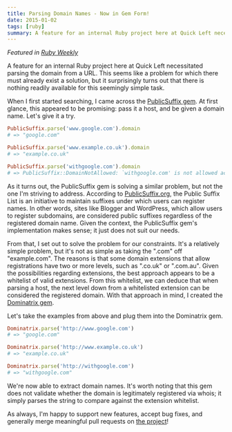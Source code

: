 ```yaml
---
title: Parsing Domain Names - Now in Gem Form!
date: 2015-01-02
tags: [ruby]
summary: A feature for an internal Ruby project here at Quick Left necessitated parsing the domain from a URL. This seems like a problem for which there must already exist a solution, but it surprisingly turns out that there is no available solution for this seemingly simple task.
---
```


_Featured in [Ruby Weekly](https://web.archive.org/web/20161014150512/http://rubyweekly.com/issues/227)_

A feature for an internal Ruby project here at Quick Left necessitated parsing the domain from a URL. This seems like a problem for which there must already exist a solution, but it surprisingly turns out that there is nothing readily available for this seemingly simple task.

When I first started searching, I came across the [PublicSuffix gem](https://github.com/weppos/publicsuffix-ruby). At first glance, this appeared to be promising: pass it a host, and be given a domain name. Let's give it a try.

```ruby
PublicSuffix.parse('www.google.com').domain
# => "google.com"

PublicSuffix.parse('www.example.co.uk').domain
# => "example.co.uk"

PublicSuffix.parse('withgoogle.com').domain
# => PublicSuffix::DomainNotAllowed: `withgoogle.com' is not allowed according to Registry policy
```

As it turns out, the PublicSuffix gem is solving a similar problem, but not the one I'm striving to address. According to [PublicSuffix.org](https://publicsuffix.org/), the Public Suffix List is an initiative to maintain suffixes under which users can register names. In other words, sites like Blogger and WordPress, which allow users to register subdomains, are considered public suffixes regardless of the registered domain name. Given the context, the PublicSuffix gem's implementation makes sense; it just does not suit our needs.

From that, I set out to solve the problem for our constraints. It's a relatively simple problem, but it's not as simple as taking the ".com" off "example.com". The reasons is that some domain extensions that allow registrations have two or more levels, such as ".co.uk" or ".com.au". Given the possibilities regarding extensions, the best approach appears to be a whitelist of valid extensions. From this whitelist, we can deduce that when parsing a host, the next level down from a whitelisted extension can be considered the registered domain. With that approach in mind, I created the [Dominatrix gem](https://github.com/mhuggins/dominatrix).

Let's take the examples from above and plug them into the Dominatrix gem.

```ruby
Dominatrix.parse('http://www.google.com')
# => "google.com"

Dominatrix.parse('http://www.example.co.uk')
# => "example.co.uk"

Dominatrix.parse('http://withgoogle.com')
# => "withgoogle.com"
```

We're now able to extract domain names. It's worth noting that this gem does not validate whether the domain is legitimately registered via whois; it simply parses the string to compare against the extension whitelist.

As always, I'm happy to support new features, accept bug fixes, and generally merge meaningful pull requests on [the project](https://github.com/mhuggins/dominatrix)!
